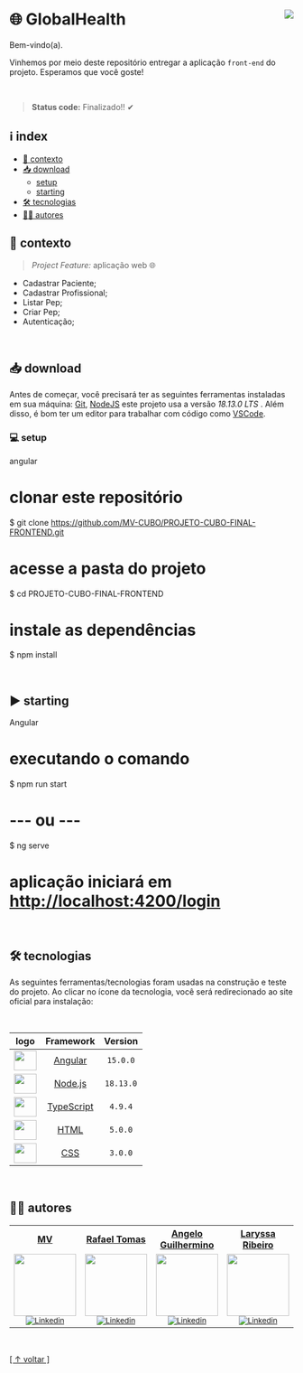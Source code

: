# 🌐 GlobalHealth [<img align="right" src="https://img.shields.io/badge/release-v0.0.1-green">]()

Bem-vindo(a).

Vinhemos por meio deste repositório entregar a aplicação `front-end` do projeto. Esperamos que você goste!

<br>

> <b>Status code:</b> Finalizado!! ✔

## ℹ index

-   [🧠 contexto](#-contexto)
-   [📥 download](#-download)
    -   [setup](#-setup)
    -   [starting](#-starting)
-   [🛠 tecnologias](#-tecnologias)
-   [✍🏼 autores](#-autores)

## 🧠 contexto

> *Project Feature:*  aplicação web 🌐 

-  Cadastrar Paciente;
-  Cadastrar Profissional;
-  Listar Pep;
-  Criar Pep;
-  Autenticação;


<br>

## 📥 download

Antes de começar, você precisará ter as seguintes ferramentas instaladas em sua máquina:
[Git](https://git-scm.com), [NodeJS](https://nodejs.org/en/) este projeto usa a versão *18.13.0 LTS* . Além disso, é bom ter um editor para trabalhar com código como [VSCode](https://code.visualstudio.com/).

### 💻 setup

angular
# clonar este repositório
$ git clone https://github.com/MV-CUBO/PROJETO-CUBO-FINAL-FRONTEND.git

# acesse a pasta do projeto
$ cd PROJETO-CUBO-FINAL-FRONTEND

# instale as dependências
$ npm install


<br>

## ▶ starting

Angular
# executando o comando
$ npm run start

# --- ou ---

$ ng serve

# aplicação iniciará em <http://localhost:4200/login>


<br>

## 🛠 tecnologias

As seguintes ferramentas/tecnologias foram usadas na construção e teste do projeto. Ao clicar no ícone da tecnologia, você será redirecionado ao site oficial para instalação:

<br>

|                                   logo                                     |                      Framework                     |  Version  |
| :------------------------------------------------------------------------: | :-------------------------------------------------:| :-------: |
| <img height="35" width="40" src="https://skillicons.dev/icons?i=angular">  | [Angular](https://angular.io)                      |  `15.0.0` |
| <img height="35" width="40" src="https://skillicons.dev/icons?i=nodejs">   | [Node.js](https://nodejs.org/en/)                  |  `18.13.0`|
| <img height="35" width="40" src="https://skillicons.dev/icons?i=ts">       | [TypeScript](https://start.spring.io/)             |  `4.9.4`  |
| <img height="35" width="40" src="https://skillicons.dev/icons?i=html">     | [HTML]()                                           |  `5.0.0`  |
| <img height="35" width="40" src="https://skillicons.dev/icons?i=css">      | [CSS]()                                            |  `3.0.0`  |

<br>
                 
## ✍🏼 autores

 <table>
  <tr>
   <tr align=center>
        <th><a href="https://mv.com.br"><strong> MV </strong><a></th>
	<th><a href="https://github.com/RafaelTomas"><strong> Rafael Tomas </strong><a></th>
         <th><a href="https://github.com/0Guilhermino"><strong> Angelo Guilhermino </strong><a></th>
         <th><a href="https://github.com/laryribeir0"><strong>Laryssa Ribeiro</strong><a><th>
         <th><a href="https://github.com/liedsonft"><strong>Liedson Alves</strong><a><th>
  </tr>
    <td align="center">
      <a href="https://mv.com.br">
        <img src="https://media.licdn.com/dms/image/D4E0BAQHLSJs2N17hhw/company-logo_200_200/0/1656709238159?e=1683158400&v=beta&t=-aVtLMbHwUW2bKzQy00hFHOrq_e_Uwhf5Tsmrgbh8Eg" width="110"/></a><br>
        <sub>
            <a href="https://www.linkedin.com/company/mv-saude-digital/" target="_blank" rel="noreferrer" rel="noopener">
              <img src="https://img.shields.io/badge/LinkedIn-0077B5?style=for-the-badge&logo=linkedin&logoColor=white" alt="Linkedin"/>
            </a></br>
          </div>
        </sub>
    </td>
        <td align="center">
      <a href="https://github.com/RafaelTomas">
        <img src="https://avatars.githubusercontent.com/u/73807228?v=4" width="110"/></a><br>
        <sub>
            <a href="https://www.linkedin.com/in/rafaeltomass/" target="_blank" rel="noreferrer" rel="noopener">
              <img src="https://img.shields.io/badge/LinkedIn-0077B5?style=for-the-badge&logo=linkedin&logoColor=white" alt="Linkedin"/>
            </a></br>
          </div>
        </sub>
    </td>
     <td align="center">
      <a href="https://github.com/0Guilhermino">
        <img src="https://avatars.githubusercontent.com/u/50936600?s=400&u=7467a64e09c5429efda547d701a4b0aace169f0a&v=4" width="110"/></a><br>
        <sub>
            <a href="https://www.linkedin.com/in/angelo-guilhermino-736291109/" target="_blank" rel="noreferrer"                rel="noopener">
              <img src="https://img.shields.io/badge/LinkedIn-0077B5?style=for-the-badge&logo=linkedin&logoColor=white" alt="Linkedin"/> 
            </a></br>
          </div>
        </sub>
    </td>
      <td align="center">
      <a href="https://github.com/laryribeir0">
        <img src="https://media.licdn.com/dms/image/D4D03AQFllma6Mhh-vw/profile-displayphoto-shrink_800_800/0/1675036474537?e=1680739200&v=beta&t=fl--WRmCaV26Q3tPj5UKqIACOAOuyA1yWCAopRE2tfY" width="110"/></a><br>
        <sub>
            <a href="https://media.licdn.com/dms/image/D4D03AQFllma6Mhh-vw/profile-displayphoto-shrink_800_800/0/1675036474537?e=1680739200&v=beta&t=fl--WRmCaV26Q3tPj5UKqIACOAOuyA1yWCAopRE2tfY" target="_blank" rel="noreferrer"                rel="noopener">
              <img src="https://img.shields.io/badge/LinkedIn-0077B5?style=for-the-badge&logo=linkedin&logoColor=white" alt="Linkedin"/> 
            </a></br>
          </div>
        </sub>
    </td>
       <td align="center">
      <a href="https://github.com/laryribeir0">
        <img src="https://media.licdn.com/dms/image/D4D03AQFkOtvVQl9tEQ/profile-displayphoto-shrink_800_800/0/1675043694412?e=1680739200&v=beta&t=vNVBdUJmvtXPKXAWLinspJ2kDe4XqRtsmFvp5jm0xuA" width="110"/></a><br>
        <sub>
            <a href="https://www.linkedin.com/in/liedson-alves-100199235/" target="_blank" rel="noreferrer"                rel="noopener">
              <img src="https://img.shields.io/badge/LinkedIn-0077B5?style=for-the-badge&logo=linkedin&logoColor=white" alt="Linkedin"/> 
            </a></br>
          </div>
        </sub>
    </td>
  
  </tr>
 </table>

<br> 
	
[[ ↑ voltar ]](#-globalhealth-)
